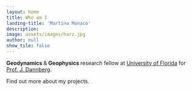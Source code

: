 ```yaml
---
layout: home
title: Who am I 
landing-title: 'Martina Monaco'
description:
image: assets/images/harz.jpg
author: null
show_tile: false
---
```


<p> <b> Geodynamics </b> & <b> Geophysics </b> research fellow at <a href="http://www.ufl.edu/">University of Florida</a> for <a href="https://jdannberg-test.github.io/">Prof. J. Dannberg</a>. <p>
  Find out more about my projects.
